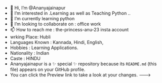 - 👋 Hi, I’m @Ananyajainapur
- 👀 I’m interested in .Learning as well as Teaching Python ..
- 🌱 I’m currently learning python
- 💞️ I’m looking to collaborate on : office work
- 📫 How to reach me : the-princess-anu-23 insta account
-  wrking Place:  Hubli 
-  Languages Known : Kannada, Hindi, English,
-  Hobbies : Learning Applications.
-  Nationality : Indian
-  Caste : HINDU
-  Ananyajainapur  is a ✨ special ✨ repository because its `README.md` (this file) appears on your GitHub profile.
-  You can click the Preview link to take a look at your changes.
--->
